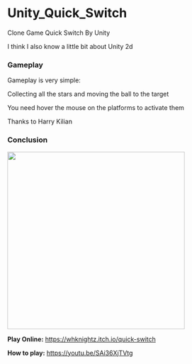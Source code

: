 # Unity_Quick_Switch

Clone Game Quick Switch By Unity

I think I also know a little bit about Unity 2d

### Gameplay

Gameplay is very simple:

Collecting all the stars and moving the ball to the target

You need hover the mouse on the platforms to activate them


Thanks to Harry Kilian

### Conclusion

<img src="https://i.imgur.com/3kmB4dB.png" width="400"/>

<b>Play Online:</b> https://whknightz.itch.io/quick-switch

<b>How to play:</b> https://youtu.be/SAi36XjTVtg
